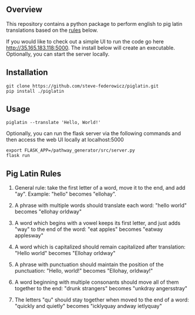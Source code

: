 ## Overview
This repository contains a python package to perform english to pig latin translations based on the [rules](#pig-latin-rules) below.

If you would like to check out a simple UI to run the code go here http://35.165.183.118:5000.  The install below will create an executable. Optionally, you can start the server locally.

## Installation
```
git clone https://github.com/steve-federowicz/piglatin.git
pip install ./piglatin
```
## Usage
```
piglatin --translate 'Hello, World!'
```

Optionally, you can run the flask server via the following commands and then access the web UI locally at localhost:5000
```
export FLASK_APP=/pathway_generator/src/server.py 
flask run
```

## Pig Latin Rules

1. General rule: take the first letter of a word, move it to the end, and add "ay". Example: "hello" becomes "ellohay". 

2. A phrase with multiple words should translate each word: "hello world" becomes "ellohay orldway"

3. A word which begins with a vowel keeps its first letter, and just adds "way" to the end of the word: "eat apples" becomes "eatway applesway" 

4. A word which is capitalized should remain capitalized after translation: "Hello world" becomes "Ellohay orldway" 

5. A phrase with punctuation should maintain the position of the punctuation: "Hello, world!" becomes "Ellohay, orldway!" 

6. A word beginning with multiple consonants should move all of them together to the end: "drunk strangers" becomes "unkdray angersstray" 

7. The letters "qu" should stay together when moved to the end of a word: "quickly and quietly" becomes "icklyquay andway ietlyquay" 
